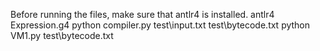 Before running the files, make sure that antlr4 is installed.
antlr4 Expression.g4
python compiler.py test\input.txt test\bytecode.txt
python VM1.py test\bytecode.txt
